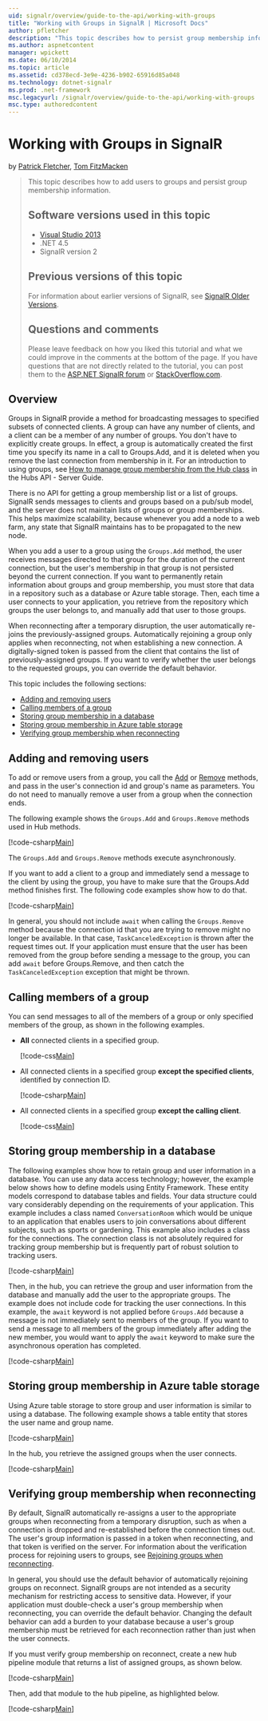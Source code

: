 ```yaml
---
uid: signalr/overview/guide-to-the-api/working-with-groups
title: "Working with Groups in SignalR | Microsoft Docs"
author: pfletcher
description: "This topic describes how to persist group membership information with the Hub API."
ms.author: aspnetcontent
manager: wpickett
ms.date: 06/10/2014
ms.topic: article
ms.assetid: cd378ecd-3e9e-4236-b902-65916d85a048
ms.technology: dotnet-signalr
ms.prod: .net-framework
msc.legacyurl: /signalr/overview/guide-to-the-api/working-with-groups
msc.type: authoredcontent
---
```

Working with Groups in SignalR
====================
by [Patrick Fletcher](https://github.com/pfletcher), [Tom FitzMacken](https://github.com/tfitzmac)

> This topic describes how to add users to groups and persist group membership information. 
> 
> ## Software versions used in this topic
> 
> 
> - [Visual Studio 2013](https://www.microsoft.com/visualstudio/eng/2013-downloads)
> - .NET 4.5
> - SignalR version 2
>   
> 
> 
> ## Previous versions of this topic
> 
> For information about earlier versions of SignalR, see [SignalR Older Versions](../older-versions/index.md).
> 
> ## Questions and comments
> 
> Please leave feedback on how you liked this tutorial and what we could improve in the comments at the bottom of the page. If you have questions that are not directly related to the tutorial, you can post them to the [ASP.NET SignalR forum](https://forums.asp.net/1254.aspx/1?ASP+NET+SignalR) or [StackOverflow.com](http://stackoverflow.com/).


## Overview

Groups in SignalR provide a method for broadcasting messages to specified subsets of connected clients. A group can have any number of clients, and a client can be a member of any number of groups. You don't have to explicitly create groups. In effect, a group is automatically created the first time you specify its name in a call to Groups.Add, and it is deleted when you remove the last connection from membership in it. For an introduction to using groups, see [How to manage group membership from the Hub class](hubs-api-guide-server.md#groupsfromhub) in the Hubs API - Server Guide.

There is no API for getting a group membership list or a list of groups. SignalR sends messages to clients and groups based on a pub/sub model, and the server does not maintain lists of groups or group memberships. This helps maximize scalability, because whenever you add a node to a web farm, any state that SignalR maintains has to be propagated to the new node.

When you add a user to a group using the `Groups.Add` method, the user receives messages directed to that group for the duration of the current connection, but the user's membership in that group is not persisted beyond the current connection. If you want to permanently retain information about groups and group membership, you must store that data in a repository such as a database or Azure table storage. Then, each time a user connects to your application, you retrieve from the repository which groups the user belongs to, and manually add that user to those groups.

When reconnecting after a temporary disruption, the user automatically re-joins the previously-assigned groups. Automatically rejoining a group only applies when reconnecting, not when establishing a new connection. A digitally-signed token is passed from the client that contains the list of previously-assigned groups. If you want to verify whether the user belongs to the requested groups, you can override the default behavior.

This topic includes the following sections:

- [Adding and removing users](#add)
- [Calling members of a group](#call)
- [Storing group membership in a database](#storedatabase)
- [Storing group membership in Azure table storage](#storeazuretable)
- [Verifying group membership when reconnecting](#verify)

<a id="add"></a>

## Adding and removing users

To add or remove users from a group, you call the [Add](https://msdn.microsoft.com/library/microsoft.aspnet.signalr.igroupmanager.add(v=vs.111).aspx) or [Remove](https://msdn.microsoft.com/library/microsoft.aspnet.signalr.igroupmanager.remove(v=vs.111).aspx) methods, and pass in the user's connection id and group's name as parameters. You do not need to manually remove a user from a group when the connection ends.

The following example shows the `Groups.Add` and `Groups.Remove` methods used in Hub methods.

[!code-csharp[Main](working-with-groups/samples/sample1.cs?highlight=5,10)]

The `Groups.Add` and `Groups.Remove` methods execute asynchronously.

If you want to add a client to a group and immediately send a message to the client by using the group, you have to make sure that the Groups.Add method finishes first. The following code examples show how to do that.

[!code-csharp[Main](working-with-groups/samples/sample2.cs?highlight=1,3)]

In general, you should not include `await` when calling the `Groups.Remove` method because the connection id that you are trying to remove might no longer be available. In that case, `TaskCanceledException` is thrown after the request times out. If your application must ensure that the user has been removed from the group before sending a message to the group, you can add `await` before Groups.Remove, and then catch the `TaskCanceledException` exception that might be thrown.

<a id="call"></a>

## Calling members of a group

You can send messages to all of the members of a group or only specified members of the group, as shown in the following examples.

- **All** connected clients in a specified group. 

    [!code-css[Main](working-with-groups/samples/sample3.css)]
- All connected clients in a specified group **except the specified clients**, identified by connection ID. 

    [!code-csharp[Main](working-with-groups/samples/sample4.cs)]
- All connected clients in a specified group **except the calling client**. 

    [!code-css[Main](working-with-groups/samples/sample5.css)]

<a id="storedatabase"></a>

## Storing group membership in a database

The following examples show how to retain group and user information in a database. You can use any data access technology; however, the example below shows how to define models using Entity Framework. These entity models correspond to database tables and fields. Your data structure could vary considerably depending on the requirements of your application. This example includes a class named `ConversationRoom` which would be unique to an application that enables users to join conversations about different subjects, such as sports or gardening. This example also includes a class for the connections. The connection class is not absolutely required for tracking group membership but is frequently part of robust solution to tracking users.

[!code-csharp[Main](working-with-groups/samples/sample6.cs)]

Then, in the hub, you can retrieve the group and user information from the database and manually add the user to the appropriate groups. The example does not include code for tracking the user connections. In this example, the `await` keyword is not applied before `Groups.Add` because a message is not immediately sent to members of the group. If you want to send a message to all members of the group immediately after adding the new member, you would want to apply the `await` keyword to make sure the asynchronous operation has completed.

[!code-csharp[Main](working-with-groups/samples/sample7.cs)]

<a id="storeazuretable"></a>

## Storing group membership in Azure table storage

Using Azure table storage to store group and user information is similar to using a database. The following example shows a table entity that stores the user name and group name.

[!code-csharp[Main](working-with-groups/samples/sample8.cs)]

In the hub, you retrieve the assigned groups when the user connects.

[!code-csharp[Main](working-with-groups/samples/sample9.cs)]

<a id="verify"></a>

## Verifying group membership when reconnecting

By default, SignalR automatically re-assigns a user to the appropriate groups when reconnecting from a temporary disruption, such as when a connection is dropped and re-established before the connection times out. The user's group information is passed in a token when reconnecting, and that token is verified on the server. For information about the verification process for rejoining users to groups, see [Rejoining groups when reconnecting](../security/introduction-to-security.md#rejoingroup).

In general, you should use the default behavior of automatically rejoining groups on reconnect. SignalR groups are not intended as a security mechanism for restricting access to sensitive data. However, if your application must double-check a user's group membership when reconnecting, you can override the default behavior. Changing the default behavior can add a burden to your database because a user's group membership must be retrieved for each reconnection rather than just when the user connects.

If you must verify group membership on reconnect, create a new hub pipeline module that returns a list of assigned groups, as shown below.

[!code-csharp[Main](working-with-groups/samples/sample10.cs)]

Then, add that module to the hub pipeline, as highlighted below.

[!code-csharp[Main](working-with-groups/samples/sample11.cs?highlight=4)]
